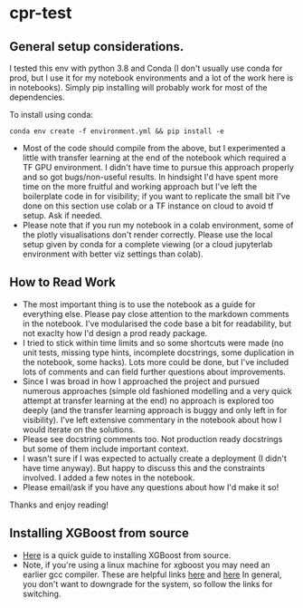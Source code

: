 # cpr-test

## General setup considerations.

I tested this env with python 3.8 and Conda (I don't usually use conda for prod, 
but I use it for my notebook environments and a lot of the work here is in notebooks).
Simply pip installing will probably work for most of the dependencies.

To install using conda:

``conda env create -f environment.yml
&& pip install -e``

- Most of the code should compile from the above, but I experimented a little with transfer learning at the end of the notebook which required a TF GPU environment. I didn't have time to pursue this approach properly and so got bugs/non-useful results. In hindsight I'd have spent more time on the more fruitful and working approach but I've left the boilerplate code in for visibility; if you want to replicate the small bit I've done on this section use colab or a TF instance on cloud to avoid tf setup. Ask if needed.
- Please note that if you run my notebook in a colab environment, some of the plotly visualisations don't render correctly. Please use the local setup given by conda for a complete viewing (or a cloud jupyterlab environment with better viz settings than colab).

## How to Read Work
- The most important thing is to use the notebook as a guide for everything else. Please pay close attention to the markdown comments in the notebook. I've modularised the code base a bit for readability, but not exaclty how I'd design a prod ready package.
- I tried to stick within time limits and so some shortcuts were made (no unit tests, missing type hints, incomplete docstrings, some duplication in the notebook, some hacks). Lots more could be done, but I've included lots of comments and can field further questions about improvements.
- Since I was broad in how I approached the project and pursued numerous approaches (simple old fashioned modelling and a very quick attempt at transfer learning at the end) no approach is explored too deeply (and the transfer learning approach is buggy and only left in for visibility). I've left extensive commentary in the notebook about how I would iterate on the solutions.
- Please see docstring comments too. Not production ready docstrings but some of them include important context.
- I wasn't sure if I was expected to actually create a deployment (I didn't have time anyway). But happy to discuss this and the constraints involved. I added a few notes in the notebook.
- Please email/ask if you have any questions about how I'd make it so!

Thanks and enjoy reading!

## Installing XGBoost from source

* [Here](https://xgboost.readthedocs.io/en/stable/build.html) is a quick guide to installing XGBoost from source.
* Note, if you're using a linux machine for xgboost you may need an earlier gcc compiler. These are helpful links [here](https://askubuntu.com/questions/1039856/downgrade-gnu-compilers-ubuntu-18-04) and [here](https://linuxconfig.org/how-to-switch-between-multiple-gcc-and-g-compiler-versions-on-ubuntu-20-04-lts-focal-fossa) In general, you don't want to downgrade for the system,
so follow the links for switching.

